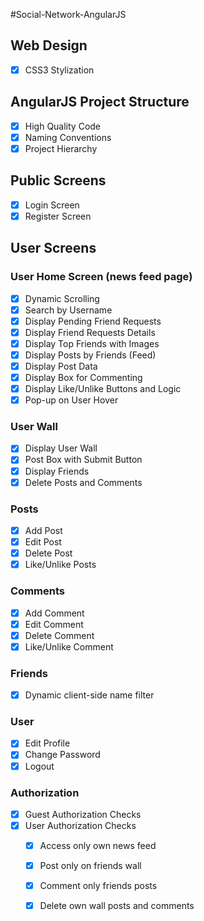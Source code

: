 #Social-Network-AngularJS

## Web Design
  - [x] CSS3 Stylization 

## AngularJS Project Structure
  - [x] High Quality Code
  - [x] Naming Conventions
  - [x] Project Hierarchy

## Public Screens
  - [x] Login Screen
  - [x] Register Screen

## User Screens

### User Home Screen (news feed page)
  - [x] Dynamic Scrolling
  - [x] Search by Username
  - [x] Display Pending Friend Requests
  - [x] Display Friend Requests Details
  - [x] Display Top Friends with Images
  - [x] Display Posts by Friends (Feed)
  - [x] Display Post Data
  - [x] Display Box for Commenting
  - [x] Display Like/Unlike Buttons and Logic
  - [x] Pop-up on User Hover

### User Wall 
  - [x] Display User Wall
  - [x] Post Box with Submit Button
  - [x] Display Friends
  - [x] Delete Posts and Comments

### Posts
  - [x] Add Post
  - [x] Edit Post
  - [x] Delete Post
  - [x] Like/Unlike Posts

### Comments
  - [x] Add Comment
  - [x] Edit Comment
  - [x] Delete Comment
  - [x] Like/Unlike Comment

### Friends
  - [x] Dynamic client-side name filter

### User
  - [x] Edit Profile
  - [x] Change Password
  - [x] Logout

### Authorization
  - [x] Guest Authorization Checks
  - [x] User Authorization Checks
    - [x] Access only own news feed
    - [x] Post only on friends wall
    - [x] Comment only friends posts
    - [x] Delete own wall posts and comments
    

